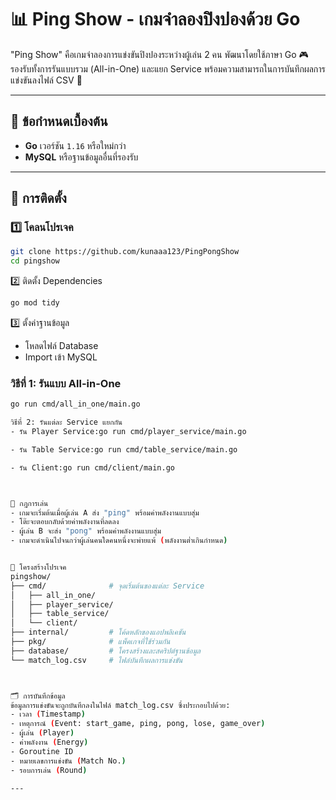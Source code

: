 # 📊 Ping Show - เกมจำลองปิงปองด้วย Go

"Ping Show" คือเกมจำลองการแข่งขันปิงปองระหว่างผู้เล่น 2 คน พัฒนาโดยใช้ภาษา Go 🎮  
รองรับทั้งการรันแบบรวม (All-in-One) และแยก Service พร้อมความสามารถในการบันทึกผลการแข่งขันลงไฟล์ CSV 📁

---

## 📝 ข้อกำหนดเบื้องต้น

- **Go** เวอร์ชัน `1.16` หรือใหม่กว่า  
- **MySQL** หรือฐานข้อมูลอื่นที่รองรับ  

---

## 🚀 การติดตั้ง

### 1️⃣ โคลนโปรเจค

```bash
git clone https://github.com/kunaaa123/PingPongShow
cd pingshow

```

2️⃣ ติดตั้ง Dependencies
```bash
go mod tidy

```

3️⃣ ตั้งค่าฐานข้อมูล
- โหลดไฟล์ Database
- Import เข้า MySQL


### วิธีที่ 1: รันแบบ All-in-One  
```bash
go run cmd/all_in_one/main.go

วิธีที่ 2: รันแต่ละ Service แยกกัน
- รัน Player Service:go run cmd/player_service/main.go

- รัน Table Service:go run cmd/table_service/main.go

- รัน Client:go run cmd/client/main.go



📖 กฎการเล่น
- เกมจะเริ่มต้นเมื่อผู้เล่น A ส่ง "ping" พร้อมค่าพลังงานแบบสุ่ม
- โต๊ะจะตอบกลับด้วยค่าพลังงานที่ลดลง
- ผู้เล่น B จะส่ง "pong" พร้อมค่าพลังงานแบบสุ่ม
- เกมจะดำเนินไปจนกว่าผู้เล่นคนใดคนหนึ่งจะพ่ายแพ้ (พลังงานต่ำเกินกำหนด)


📁 โครงสร้างโปรเจค
pingshow/
├── cmd/              # จุดเริ่มต้นของแต่ละ Service
│   ├── all_in_one/
│   ├── player_service/
│   ├── table_service/
│   └── client/
├── internal/         # โค้ดหลักของแอปพลิเคชัน
├── pkg/              # แพ็คเกจที่ใช้ร่วมกัน
├── database/         # โครงสร้างและสคริปต์ฐานข้อมูล
└── match_log.csv     # ไฟล์บันทึกผลการแข่งขัน



🗂️ การบันทึกข้อมูล
ข้อมูลการแข่งขันจะถูกบันทึกลงในไฟล์ match_log.csv ซึ่งประกอบไปด้วย:
- เวลา (Timestamp)
- เหตุการณ์ (Event: start_game, ping, pong, lose, game_over)
- ผู้เล่น (Player)
- ค่าพลังงาน (Energy)
- Goroutine ID
- หมายเลขการแข่งขัน (Match No.)
- รอบการเล่น (Round)

---
